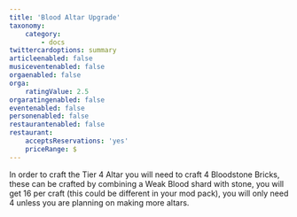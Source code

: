 ```yaml
---
title: 'Blood Altar Upgrade'
taxonomy:
    category:
        - docs
twittercardoptions: summary
articleenabled: false
musiceventenabled: false
orgaenabled: false
orga:
    ratingValue: 2.5
orgaratingenabled: false
eventenabled: false
personenabled: false
restaurantenabled: false
restaurant:
    acceptsReservations: 'yes'
    priceRange: $
---
```


In order to craft the Tier 4 Altar you will need to craft 4 Bloodstone Bricks, these can be crafted by combining a Weak Blood shard with stone, you will get 16 per craft (this could be different in your mod pack), you will only need 4 unless you are planning on making more altars.

